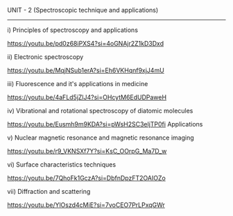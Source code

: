 UNIT - 2 (Spectroscopic technique and applications)
____________________________

i) Principles of spectroscopy and applications

https://youtu.be/pd0z68iPXS4?si=4oGNAjr2Z1kD3Dxd

ii) Electronic spectroscopy

https://youtu.be/MqjNSub1erA?si=Eh6VKHqnf9xjJ4mU

iii) Fluorescence and it's applications in medicine

https://youtu.be/4aFLd5jZlJ4?si=OHcytM6EdUDPaweH

iv) Vibrational and rotational spectroscopy of diatomic molecules

https://youtu.be/Eusmh9m9KDA?si=pWsH2SC3eljTP0fi
Applications

v) Nuclear magnetic resonance and magnetic resonance imaging

https://youtu.be/r9_VKNSXf7Y?si=KsC_OOrpG_Ma7D_w

vi) Surface characteristics techniques 

https://youtu.be/7QhoFk1GczA?si=DbfnDpzFT2OAIOZo

vii) Diffraction and scattering

https://youtu.be/YlOszd4cMiE?si=7voCEO7PrLPxqGWr
